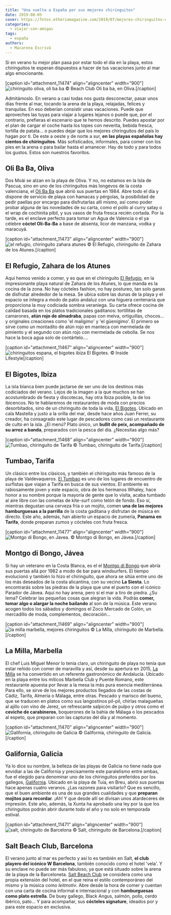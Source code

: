 ```yaml
---
title: "Una vuelta a España por sus mejores chiringuitos"
date: 2019-08-05
cover: https://fotos.etheriamagazine.com/2019/07/mejores-chiringuitos-el-bigotes-ibiza.jpg
categories: 
  - viajar-con-amigas
tags: 
  - españa
authors: 
  - Macarena Escrivá
---
```


Si en verano tu mejor plan pasa por estar todo el día en la playa, estos chiringuitos te 
esperan dispuestos a hacer de tus vacaciones junto al mar algo emocionante. 

\[caption id="attachment\_11474" align="aligncenter" width="900"\]![chiringuito oliva, oli ba ba](https://fotos.etheriamagazine.com/2019/07/mejores-chiringuitos-Oli-ba-ba-coctel-Oliva.jpg "Beach Club Oli ba ba, en Oliva.") © Beach Club Oli ba ba, en Oliva.\[/caption\]

Admitámoslo. En verano a casi todas nos gusta desconectar, pasar unos días frente al mar, tocando la arena de la playa, relajadas, felices y tranquilas. En eso deberían consistir unas vacaciones. Puede que aproveches las tuyas para viajar a lugares lejanos o puede que, por el contrario, prefieras el escenario que te hemos descrito. Puedes apostar por el plan de cargar el coche hasta los topes con neverita, bebida fresca, tortilla de patata... o puedes dejar que los mejores chiringuitos del país lo hagan por ti. De este a oeste y de norte a sur, **en las playas españolas hay cientos de chiringuitos**. Más sofisticados, informales, para comer con los pies en la arena o para bailar hasta el amanecer. Hay de todo y para todos los gustos. Estos son nuestros favoritos.

## Oli Ba Ba, Oliva

Dos Moái se alzan en la playa de Oliva. Y no, no estamos en la Isla de Pascua, sino en uno de los chiringuitos más longevos de la costa valenciana, el [Oli Ba Ba](http://olibaba.com) que abrió sus puertas en 1984. Abre todo el día y dispone de servicio de playa con hamacas y pérgolas, la posibilidad de pedir paellas por encargo para disfrutarlas allí mismo, así como poder probar alguna de las novedades de su carta, como el pollo al curry satay o el wrap de cochinita pibil, y sus vasos de fruta fresca recién cortada. Por la tarde, es el enclave perfecto para tomar un Agua de Valencia o el ya célebre **cóctel Oli-Ba-Ba** a base de absenta, licor de manzana, vodka y maracuyá.

\[caption id="attachment\_11473" align="aligncenter" width="900"\]![el refugio, chiringuito zahara atunes](https://fotos.etheriamagazine.com/2019/07/mejores-chiringuitos-el-refugio-zahara-atunes.jpg "El Refugio, chiringuito de Zahara de los Atunes.") © El Refugio, chiringuito de Zahara de los Atunes.\[/caption\]

## El Refugio, Zahara de los Atunes

Aquí hemos venido a comer, y es que en el chiringuito [El Refugio](http://www.elrefugiodezahara.com), en la impresionante playa natural de Zahara de los Atunes, lo que manda es la cocina de la zona. No hay cócteles fashion, no hay postureo, tan solo ganas de disfrutar alrededor de la mesa. Se ubica sobre las dunas de la playa y el espacio se integra a modo de patio andaluz con una higuera centenaria que proporciona la muy codiciada sombra veraniega. Su carta ofrece cocina de calidad basada en los platos tradicionales gaditanos: tortillitas de camarones, **atún rojo de almadraba**, papas con melva, ortiguillas, chocos... y originales creaciones como 'el malígimo' y 'el güenígimo'. El primero se sirve como un montadito de atún rojo en manteca con mermelada de pimiento y el segundo con atún rojo con mermelada de cebolla. Se nos hace la boca agua solo de contártelo....

\[caption id="attachment\_11467" align="aligncenter" width="900"\]![chiringuitos espana, el bigotes ibiza](https://fotos.etheriamagazine.com/2019/07/mejores-chiringuitos-el-bigotes-ibiza.jpg "El Bigotes, EN IBIZA.") El Bigotes. © Inside Lifestyle\[/caption\]

## El Bigotes, Ibiza

La isla blanca bien puede jactarse de ser uno de los destinos más codiciados del verano. Lejos de la imagen a la que muchos se han acostumbrado de fiesta y discotecas, hay otra Ibiza posible, la de los ibicencos. No te hablaremos de restaurantes de moda con precios desorbitados, sino de un chiringuito de toda la vida, [El Bigotes](https://www.facebook.com/pages/Chiringuito-El-Bigotes/134842376572826). Ubicado en cala Mastella y justo a la orilla del mar, desde hace años Juan Ferrer, su creador, ha consagrado este lugar de pescadores como casi un restaurante de culto en la isla. ¿El menú? Plato único, un **bullit de peix, acompañado de su arroz a banda**, preparados con la pesca del día. ¿Necesitas algo más?

\[caption id="attachment\_11468" align="aligncenter" width="900"\]![Tumbao, chiringuito de Tarifa](https://fotos.etheriamagazine.com/2019/07/mejores-chiringuitos-tarifa-Tumbao.jpg "Tumbao, chiringuito de Tarifa.") © Tumbao, chiringuito de Tarifa.\[/caption\]

## Tumbao, Tarifa

Un clásico entre los clásicos, y también el chiringuito más famoso de la playa de Valdevaqueros. [El Tumbao](https://www.facebook.com/tumbaotarifa/) es uno de los lugares de encuentro de surfistas que viajan a Tarifa en busca de sus vientos. El ambiente es rabiosamente joven y este espacio, obra de los hermanos Whaley, hace honor a su nombre porque la mayoría de gente que lo visita, acaba tumbado al aire libre con las cometas de kite-surf como telón de fondo. Eso sí, mientras degustan una cerveza fría o un mojito, comen **una de las mejores hamburguesas a la parrilla** de la costa gaditana y disfrutan de música en directo. Este año, además, han abierto un espacio de zumería, **Panama en Tarifa**, donde preparan zumos y cócteles con fruta fresca.

\[caption id="attachment\_11477" align="aligncenter" width="900"\]![Montgo di Bongo, en Javea.](https://fotos.etheriamagazine.com/2019/07/mejores-chiringuitos-montgo-di-bongo-javea.jpg "Montgo di Bongo, en Jávea.") © Montgo di Bongo, en Jávea.\[/caption\]

## Montgo di Bongo, Jávea

Si hay un veterano en la Costa Blanca, es el el [Montgo di Bongo](http://www.montgodibongo.es) que abría sus puertas allá por 1982 a modo de bar para windsurfers. El tiempo evolucionó y también lo hizo el chiringuito, que ahora se sitúa entre uno de los más deseados de la costa alicantina, con su vecino **La Siesta**. Lo encontrarás sobre las piedras de la playa que une el puerto con el icónico Parador de Jávea. Aquí no hay arena, pero sí el mar a tiro de piedra. ¿Su lema? Celebrar las pequeñas cosas que alegran la vida. Podrás **comer, tomar algo o alargar la noche bailando** al son de la música. Este verano acogen todos los sábados y domingos el Zoco Mercado de Colón, un mercadillo de moda, complementos, decoración...

\[caption id="attachment\_11469" align="aligncenter" width="900"\]![la milla marbella, mejores chiringuitos](https://fotos.etheriamagazine.com/2019/07/mejores-chiringuitos-la-milla-marbella.jpg "La Milla, chiringuito de Marbella.") © La Milla, chiringuito de Marbella.\[/caption\]

## La Milla, Marbella

El chef Luis Miguel Menor lo tenía claro, un chiringuito de playa no tenía que estar reñido con comer de maravilla y así, desde su apertura en 2015, [La Milla](http://lamillamarbella.com) se ha convertido en un referente gastronómico de Andalucía. Ubicado en la playa entre los míticos Marbella Club y Puente Romano, este restaurante apuesta por llevar a la mesa la más pura esencia mediterránea. Para ello, se sirve de los mejores productos llegados de las costas de Cádiz, Tarifa, Almería o Málaga, entre otras. Pescado y marisco del bueno, que se traducen en platos como sus langostinos pil-pil, chirlas malagueñas al ajillo con vino de Jerez, un refrescante salpicón de pulpo y otros como el **ceviche de carabineros**, boquerones de la bahía de Málaga o los pescados al espeto, que preparan con las capturas del día y al momento.

\[caption id="attachment\_11470" align="aligncenter" width="900"\]![Galifornia, chiringuito de Galicia](https://fotos.etheriamagazine.com/2019/07/mejores-chiringuitos-Galifornia-Galicia.jpg "Galifornia, chiringuito de Galicia.") © Galifornia, chiringuito de Galicia.\[/caption\]

## Galifornia, Galicia

Ya lo dice su nombre, la belleza de las playas de Galicia no tiene nada que envidiar a las de California y precisamente este paralelismo entre ambas, fue el elegido para denominar uno de los chiringuitos preferidos por los gallegos, [Galifornia](https://www.facebook.com/galiforniabeachbar). Ubicado en la playa de Tuia, en Breu, abrió sus puertas hace apenas cuatro veranos. ¿Las razones para visitarlo? Que es sencillo, que el buen ambiente es una de sus grandes cualidades y que **preparan mojitos para recordar**. ¡Ah! Y que desde allí se divisan unos atardeceres de impresión. Este año, además, la Xunta ha aprobado una ley por la que los chiringuitos podrán abrir durante todo el año y no solo en temporada estival.

\[caption id="attachment\_11471" align="aligncenter" width="900"\]![salt, chiringuito de Barcelona](https://fotos.etheriamagazine.com/2019/07/mejores-chiringuitos-Salt-Barcelona.jpg "Salt, chiringuito de Barcelona.") © Salt, chiringuito de Barcelona.\[/caption\]

## Salt Beach Club, Barcelona

El verano junto al mar es perfecto y así lo es también en Salt, **el club playero del icónico W Barcelona**, también conocido como el hotel 'vela'. Y su enclave no puede ser más fabuloso, ya que está situado sobre la arena de la playa de la Barceloneta. [Salt Beach Club](https://www.saltbeachclub.com) se considera como una propia extensión del hotel, en el que reina el estilo contemporáneo del mismo y la música como _leitmotiv_. Abre desde la hora de comer y cuentan con una carta de cocina informal e internacional y con **hamburguesas como plato estrella**. De buey gallego, Black Angus, salmón, pollo, cerdo ibérico, pato... Y para acompañar, sus **cócteles signature**, ideados por y para este espacio en exclusiva.
